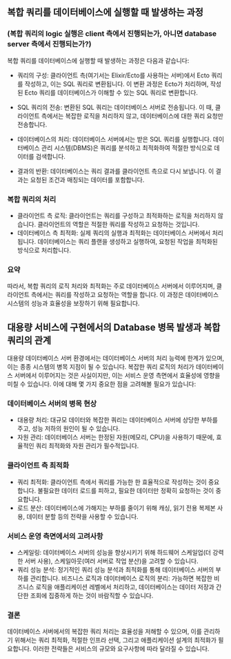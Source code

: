 ## 복합 쿼리를 데이터베이스에 실행할 때 발생하는 과정
### (복합 쿼리의 logic 실행은 client 측에서 진행되는가, 아니면 database server 측에서 진행되는가?)

복합 쿼리를 데이터베이스에 실행할 때 발생하는 과정은 다음과 같습니다:

* 쿼리의 구성: 클라이언트 측(여기서는 Elixir/Ecto를 사용하는 서버)에서 Ecto 쿼리를 작성하고, 이는 SQL 쿼리로 변환됩니다. 이 변환 과정은 Ecto가 처리하며, 작성된 Ecto 쿼리를 데이터베이스가 이해할 수 있는 SQL 쿼리로 변환합니다.

* SQL 쿼리의 전송: 변환된 SQL 쿼리는 데이터베이스 서버로 전송됩니다. 이 때, 클라이언트 측에서는 복잡한 로직을 처리하지 않고, 데이터베이스에 대한 쿼리 요청만 전송합니다.

* 데이터베이스의 처리: 데이터베이스 서버에서는 받은 SQL 쿼리를 실행합니다. 데이터베이스 관리 시스템(DBMS)은 쿼리를 분석하고 최적화하여 적절한 방식으로 데이터를 검색합니다.

* 결과의 반환: 데이터베이스는 쿼리 결과를 클라이언트 측으로 다시 보냅니다. 이 결과는 요청된 조건과 매칭되는 데이터를 포함합니다.

### 복합 쿼리의 처리
* 클라이언트 측 로직: 클라이언트는 쿼리를 구성하고 최적화하는 로직을 처리하지 않습니다. 클라이언트의 역할은 적절한 쿼리를 작성하고 요청하는 것입니다.
* 데이터베이스 측 최적화: 실제 쿼리의 실행과 최적화는 데이터베이스 서버에서 처리됩니다. 데이터베이스는 쿼리 플랜을 생성하고 실행하여, 요청된 작업을 최적화된 방식으로 처리합니다.

### 요약
따라서, 복합 쿼리의 로직 처리와 최적화는 주로 데이터베이스 서버에서 이루어지며, 클라이언트 측에서는 쿼리를 작성하고 요청하는 역할을 합니다. 이 과정은 데이터베이스 시스템의 성능과 효율성을 보장하기 위해 필요합니다.

## 대용량 서비스에 구현에서의 Database 병목 발생과 복합 쿼리의 관계

대용량 데이터베이스 서버 환경에서는 데이터베이스 서버의 처리 능력에 한계가 있으며, 이는 종종 시스템의 병목 지점이 될 수 있습니다. 복잡한 쿼리 로직의 처리가 데이터베이스 서버에서 이루어지는 것은 사실이지만, 이는 서비스 운영 측면에서 효율성에 영향을 미칠 수 있습니다. 이에 대해 몇 가지 중요한 점을 고려해볼 필요가 있습니다:

### 데이터베이스 서버의 병목 현상
* 대용량 처리: 대규모 데이터와 복잡한 쿼리는 데이터베이스 서버에 상당한 부하를 주고, 성능 저하의 원인이 될 수 있습니다.
* 자원 관리: 데이터베이스 서버는 한정된 자원(메모리, CPU)을 사용하기 때문에, 효율적인 쿼리 최적화와 자원 관리가 필수적입니다.

### 클라이언트 측 최적화
* 쿼리 최적화: 클라이언트 측에서 쿼리를 가능한 한 효율적으로 작성하는 것이 중요합니다. 불필요한 데이터 로드를 피하고, 필요한 데이터만 정확히 요청하는 것이 중요합니다.
* 로드 분산: 데이터베이스에 가해지는 부하를 줄이기 위해 캐싱, 읽기 전용 복제본 사용, 데이터 분할 등의 전략을 사용할 수 있습니다.

### 서비스 운영 측면에서의 고려사항
* 스케일링: 데이터베이스 서버의 성능을 향상시키기 위해 하드웨어 스케일업(더 강력한 서버 사용), 스케일아웃(여러 서버로 작업 분산)을 고려할 수 있습니다.
* 쿼리 성능 분석: 정기적인 쿼리 성능 분석과 최적화를 통해 데이터베이스 서버의 부하를 관리합니다.
비즈니스 로직과 데이터베이스 로직의 분리: 가능하면 복잡한 비즈니스 로직을 애플리케이션 레벨에서 처리하고, 데이터베이스는 데이터 저장과 간단한 조회에 집중하게 하는 것이 바람직할 수 있습니다.

### 결론
데이터베이스 서버에서의 복잡한 쿼리 처리는 효율성을 저해할 수 있으며, 이를 관리하기 위해서는 쿼리 최적화, 적절한 인프라 선택, 그리고 애플리케이션 설계의 최적화가 필요합니다. 이러한 전략들은 서비스의 규모와 요구사항에 따라 달라질 수 있습니다.